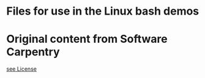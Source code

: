 # Files for use in the Linux bash demos 
# Original content from Software Carpentry

[see License](LICENSE.md)
